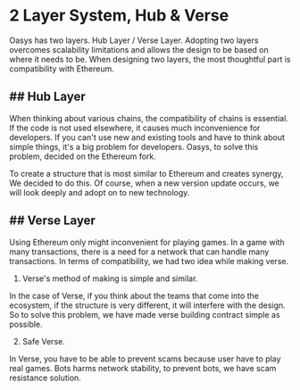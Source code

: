 ---
---

# 2 Layer System, Hub & Verse

Oasys has two layers. Hub Layer / Verse Layer. 
Adopting two layers overcomes scalability limitations and allows the design to be based on where it needs to be. 
When designing two layers, the most thoughtful part is compatibility with Ethereum. 

## ## Hub Layer

When thinking about various chains, the compatibility of chains is essential. If the code is not used elsewhere, it causes much inconvenience for developers. 
If you can't use new and existing tools and have to think about simple things, it's a big problem for developers. 
Oasys, to solve this problem, decided on the Ethereum fork. 

To create a structure that is most similar to Ethereum and creates synergy, We decided to do this. Of course, when a new version update occurs, we will look deeply and adopt on to new technology. 

## ## Verse Layer

Using Ethereum only might inconvenient for playing games. In a game with many transactions, there is a need for a network that can handle many transactions. 
In terms of compatibility, we had two idea while making verse. 

1. Verse's method of making is simple and similar. 

In the case of Verse, if you think about the teams that come into the ecosystem, if the structure is very different, it will interfere with the design. So to solve this problem, we have made verse building contract simple as possible.

2. Safe Verse. 

In Verse, you have to be able to prevent scams because user have to play real games. Bots harms network stability, to prevent bots, we have scam resistance solution.
